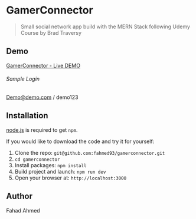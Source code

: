 # GamerConnector

> Small social network app build with the MERN Stack following Udemy Course by Brad Traversy

## Demo

[GamerConnector - Live DEMO](http://gamerconnector.herokuapp.com/)

###### Sample Login
Demo@demo.com / demo123

## Installation

[node.js](http://nodejs.org/download/) is required to get `npm`.

If you would like to download the code and try it for yourself:

1. Clone the repo: `git@github.com:fahmed93/gamerconnector.git`
2. `cd gamerconnector`
3. Install packages: `npm install`
4. Build project and launch: `npm run dev`
5. Open your browser at: `http://localhost:3000`

## Author

Fahad Ahmed
